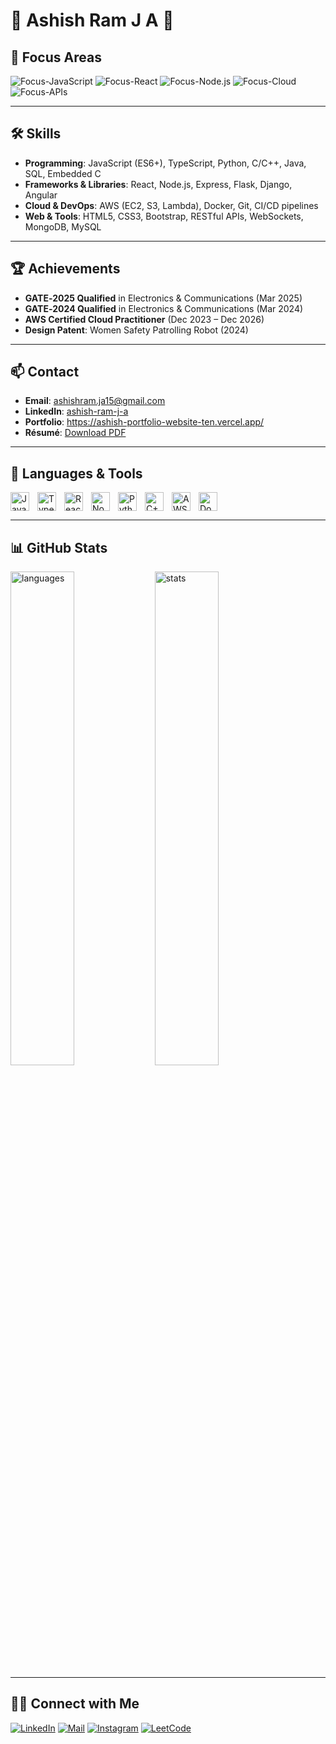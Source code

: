 # 🌟 Ashish Ram J A 🌟

## 🎯 Focus Areas

![Focus-JavaScript](https://img.shields.io/badge/Focus-JavaScript-yellow) ![Focus-React](https://img.shields.io/badge/Focus-React-blue) ![Focus-Node.js](https://img.shields.io/badge/Focus-Node.js-green) ![Focus-Cloud](https://img.shields.io/badge/Focus-Cloud-lightgrey) ![Focus-APIs](https://img.shields.io/badge/Focus-APIs-orange)

---

## 🛠️ Skills

- **Programming**: JavaScript (ES6+), TypeScript, Python, C/C++, Java, SQL, Embedded C
- **Frameworks & Libraries**: React, Node.js, Express, Flask, Django, Angular
- **Cloud & DevOps**: AWS (EC2, S3, Lambda), Docker, Git, CI/CD pipelines
- **Web & Tools**: HTML5, CSS3, Bootstrap, RESTful APIs, WebSockets, MongoDB, MySQL

---

## 🏆 Achievements

- **GATE‑2025 Qualified** in Electronics & Communications (Mar 2025)
- **GATE‑2024 Qualified** in Electronics & Communications (Mar 2024)
- **AWS Certified Cloud Practitioner** (Dec 2023 – Dec 2026)
- **Design Patent**: Women Safety Patrolling Robot (2024)

---

## 📫 Contact

- **Email**: [ashishram.ja15@gmail.com](mailto:ashishram.ja15@gmail.com)
- **LinkedIn**: [ashish-ram-j-a](https://www.linkedin.com/in/ashish-ram-j-a-/)
- **Portfolio**: https://ashish-portfolio-website-ten.vercel.app/
- **Résumé**: [Download PDF](https://drive.google.com/file/d/1hnbstXoVCCy2EVNfW1qQCyEWiiY_0EwX/view?usp=sharing)

---

## 🧰 Languages & Tools

<img align="left" alt="JavaScript" width="30px" style="padding-right:10px;" src="https://cdn.jsdelivr.net/gh/devicons/devicon/icons/javascript/javascript-plain.svg"/>
<img align="left" alt="TypeScript" width="30px" style="padding-right:10px;" src="https://cdn.jsdelivr.net/gh/devicons/devicon/icons/typescript/typescript-plain.svg"/>
<img align="left" alt="React" width="30px" style="padding-right:10px;" src="https://cdn.jsdelivr.net/gh/devicons/devicon/icons/react/react-original.svg"/>
<img align="left" alt="Node.js" width="30px" style="padding-right:10px;" src="https://cdn.jsdelivr.net/gh/devicons/devicon/icons/nodejs/nodejs-original.svg"/>
<img align="left" alt="Python" width="30px" style="padding-right:10px;" src="https://cdn.jsdelivr.net/gh/devicons/devicon/icons/python/python-plain.svg"/>
<img align="left" alt="C++" width="30px" style="padding-right:10px;" src="https://cdn.jsdelivr.net/gh/devicons/devicon/icons/cplusplus/cplusplus-line.svg"/>
<img align="left" alt="AWS" width="30px" style="padding-right:10px;" src="https://cdn.jsdelivr.net/gh/devicons/devicon/icons/amazonwebservices/amazonwebservices-plain.svg"/>
<img align="left" alt="Docker" width="30px" style="padding-right:10px;" src="https://cdn.jsdelivr.net/gh/devicons/devicon/icons/docker/docker-plain.svg"/>
<br clear="both" />

---

## 📊 GitHub Stats

<p float="left">
  <img src="http://github-profile-summary-cards.vercel.app/api/cards/repos-per-language?username=AshishRam7&theme=rose_pine" width="45%" alt="languages"/>
  <img src="https://github-readme-stats.vercel.app/api?username=AshishRam7&show_icons=true&include_all_commits=true&theme=dark" width="45%" alt="stats"/>
</p>

---

## 🤝🏻 Connect with Me

[![LinkedIn](https://img.shields.io/badge/LinkedIn-0077B5?style=for-the-badge&logo=linkedin&logoColor=white)](https://linkedin.com/in/ashish-ram-j-a)
[![Mail](https://img.shields.io/badge/Mail-0A0A0A?style=for-the-badge&logo=mail&logoColor=white)](mailto:ashishram.ja15@gmail.com)
[![Instagram](https://img.shields.io/badge/Instagram-fe4164?style=for-the-badge&logo=instagram&logoColor=white)](https://instagram.com/_ashish.ram_)
[![LeetCode](https://img.shields.io/badge/LeetCode-20BEFF?style=for-the-badge&logo=Leetcode&logoColor=white)](https://leetcode.com/u/jaashishram7/)
